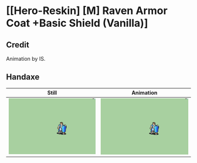 # [\[Hero-Reskin\] \[M\] Raven Armor Coat +Basic Shield \(Vanilla\)]

## Credit

Animation by IS.
	
## Handaxe

| Still | Animation |
| :---: | :-------: |
| ![Handaxe still](./Handaxe_000.png) | ![Handaxe animation](./Handaxe.gif) |
